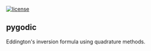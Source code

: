 [//]: # (Distributed under the MIT License.)
[//]: # (See LICENSE for details.)

[![license](https://img.shields.io/badge/license-MIT-blue.svg)](https://github.com/carmaza/pygodic/blob/master/LICENSE)

## pygodic

Eddington's inversion formula using quadrature methods.
